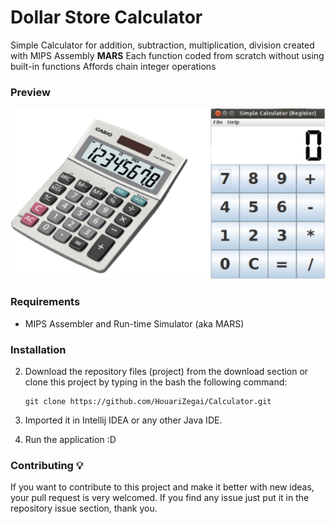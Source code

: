 # Dollar Store Calculator
Simple Calculator for addition, subtraction, multiplication, division created with MIPS Assembly **MARS**
Each function coded from scratch without using built-in functions
Affords chain integer operations

### Preview
![Calculator - screenshot](Preview.png)

### Requirements
* MIPS Assembler and Run-time Simulator (aka MARS)

### Installation

2. Download the repository files (project) from the download section or clone this project by typing in the bash the following command:

       git clone https://github.com/HouariZegai/Calculator.git
3. Imported it in Intellij IDEA or any other Java IDE.
4. Run the application :D

### Contributing 💡
If you want to contribute to this project and make it better with new ideas, your pull request is very welcomed.
If you find any issue just put it in the repository issue section, thank you.
